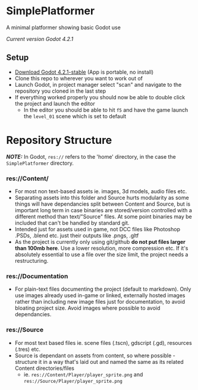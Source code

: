 # SimplePlatformer
A minimal platformer showing basic Godot use

*Current version Godot 4.2.1*

## Setup

* [Download Godot 4.2.1-stable](https://godotengine.org/download/archive/) (App is portable, no install)
* Clone this repo to wherever you want to work out of
* Launch Godot, in project manager select "scan" and navigate to the repository you cloned in the last step
* If everything worked properly you should now be able to double click the project and launch the editor
  * In the editor you should be able to hit `f5` and have the game launch the `level_01` scene which is set to default
 
# Repository Structure

**_NOTE:_** In Godot, `res://` refers to the 'home' directory, in the case the `SimplePlatformer` directory.

### res://Content/
  * For most non text-based assets ie. images, 3d models, audio files etc.
  * Separating assets into this folder and Source hurts modularity as some things will have dependancies split between Content and Source, but is important long term in case binaries are stored/version controlled with a different method than text/"Source" files. At some point binaries may be included that can't be handled by standard git.
  * Intended just for assets used in game, not DCC files like Photoshop .PSDs, .blend etc. just their outputs like .pngs, .gltf
  * As the project is currently only using git/github **do not put files larger than 100mb here**. Use a lower resolution, more compression etc. If it's absolutely essential to use a file over the size limit, the project needs a restructuring.
### res://Documentation
  * For plain-text files documenting the project (default to markdown). Only use images already used in-game or linked, externally hosted images rather than including new image files just for documentation, to avoid bloating project size. Avoid images where possible to avoid dependancies.
### res://Source
  * For most text based files ie. scene files (.tscn), gdscript (.gd), resources (.tres) etc.
  * Source is dependant on assets from content, so where possible - structure it in a way that's laid out and named the same as its related Content directories/files
    * ie. `res://Content/Player/player_sprite.png` and `res://Source/Player/player_sprite.png` 
